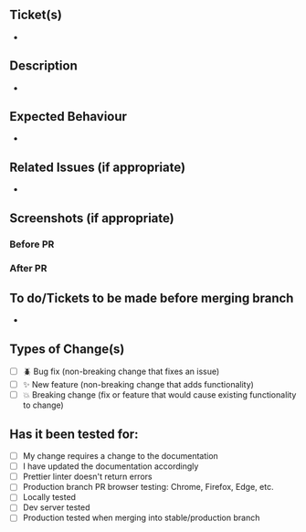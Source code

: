 ## Ticket(s)

-

## Description

-

## Expected Behaviour

-

## Related Issues (if appropriate)

-

## Screenshots (if appropriate)

### Before PR

### After PR

## To do/Tickets to be made before merging branch

-

## Types of Change(s)

-   [ ] 🪲 Bug fix (non-breaking change that fixes an issue)
-   [ ] ✨ New feature (non-breaking change that adds functionality)
-   [ ] 💥 Breaking change (fix or feature that would cause existing functionality to change)

## Has it been tested for:

-   [ ] My change requires a change to the documentation
-   [ ] I have updated the documentation accordingly
-   [ ] Prettier linter doesn't return errors
-   [ ] Production branch PR browser testing: Chrome, Firefox, Edge, etc.
-   [ ] Locally tested
-   [ ] Dev server tested
-   [ ] Production tested when merging into stable/production branch
